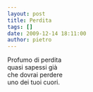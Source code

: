 ```yaml
---
layout: post
title: Perdita
tags: []
date: 2009-12-14 18:11:00
author: pietro
---
```

Profumo di perdita<br/>quasi sapessi già<br/>che dovrai perdere<br/>uno dei tuoi cuori.
